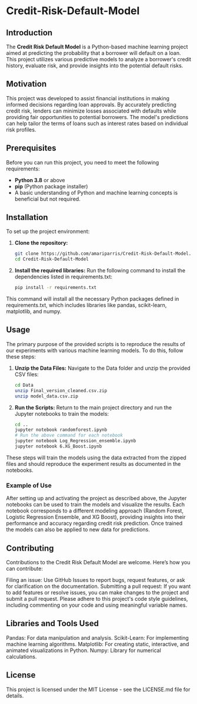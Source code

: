 # Credit-Risk-Default-Model

## Introduction
The **Credit Risk Default Model** is a Python-based machine learning project aimed at predicting the probability that a borrower will default on a loan. This project utilizes various predictive models to analyze a borrower's credit history, evaluate risk, and provide insights into the potential default risks.

## Motivation
This project was developed to assist financial institutions in making informed decisions regarding loan approvals. By accurately predicting credit risk, lenders can minimize losses associated with defaults while providing fair opportunities to potential borrowers. The model's predictions can help tailor the terms of loans such as interest rates based on individual risk profiles.

## Prerequisites
Before you can run this project, you need to meet the following requirements:
- **Python 3.8** or above
- **pip** (Python package installer)
- A basic understanding of Python and machine learning concepts is beneficial but not required.

## Installation

To set up the project environment:

1. **Clone the repository:**
   ```bash
   git clone https://github.com/amariparris/Credit-Risk-Default-Model.git
   cd Credit-Risk-Default-Model
   
2. **Install the required libraries:**
Run the following command to install the dependencies listed in requirements.txt:
   ```bash
   pip install -r requirements.txt
This command will install all the necessary Python packages defined in requirements.txt, which includes libraries like pandas, scikit-learn, matplotlib, and numpy.

## Usage 

The primary purpose of the provided scripts is to reproduce the results of our experiments with various machine learning models. To do this, follow these steps:

1. **Unzip the Data Files:**
Navigate to the Data folder and unzip the provided CSV files:
   ```bash
   cd Data
   unzip Final_version_cleaned.csv.zip
   unzip model_data.csv.zip

2. **Run the Scripts:**
Return to the main project directory and run the Jupyter notebooks to train the models:
   ```bash
   cd ..
   jupyter notebook randomforest.ipynb
   # Run the above command for each notebook
   jupyter notebook Log_Regression_ensemble.ipynb
   jupyter notebook 6.XG_Boost.ipynb
   
These steps will train the models using the data extracted from the zipped files and should reproduce the experiment results as documented in the notebooks.

### Example of Use

After setting up and activating the project as described above, the Jupyter notebooks can be used to train the models and visualize the results. Each notebook corresponds to a different modeling approach (Random Forest, Logistic Regression Ensemble, and XG Boost), providing insights into their performance and accuracy regarding credit risk prediction. Once trained the models can also be applied to new data for predictions. 

## Contributing

Contributions to the Credit Risk Default Model are welcome. Here’s how you can contribute:

Filing an issue: Use GitHub Issues to report bugs, request features, or ask for clarification on the documentation.
Submitting a pull request: If you want to add features or resolve issues, you can make changes to the project and submit a pull request.
Please adhere to this project's code style guidelines, including commenting on your code and using meaningful variable names.

## Libraries and Tools Used

Pandas: For data manipulation and analysis.
Scikit-Learn: For implementing machine learning algorithms.
Matplotlib: For creating static, interactive, and animated visualizations in Python.
Numpy: Library for numerical calculations.

## License

This project is licensed under the MIT License - see the LICENSE.md file for details.
